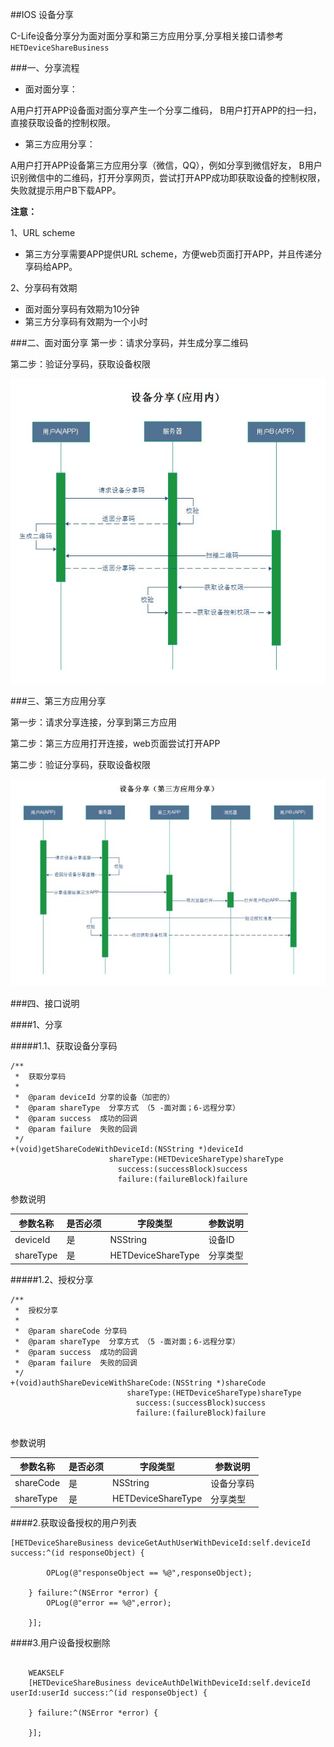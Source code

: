 ##IOS 设备分享

C-Life设备分享分为面对面分享和第三方应用分享,分享相关接口请参考`HETDeviceShareBusiness`


###一、分享流程
* 面对面分享：

A用户打开APP设备面对面分享产生一个分享二维码，
B用户打开APP的扫一扫，直接获取设备的控制权限。

* 第三方应用分享：

A用户打开APP设备第三方应用分享（微信，QQ），例如分享到微信好友，
B用户识别微信中的二维码，打开分享网页，尝试打开APP成功即获取设备的控制权限，失败就提示用户B下载APP。

 **注意：**
 
 1、URL scheme
 
 * 第三方分享需要APP提供URL scheme，方便web页面打开APP，并且传递分享码给APP。
 
 
2、分享码有效期
 
 * 面对面分享码有效期为10分钟
 * 第三方分享码有效期为一个小时

###二、面对面分享
第一步：请求分享码，并生成分享二维码

第二步：验证分享码，获取设备权限

![](/assets/UML_设备分享_面对面.jpg)






###三、第三方应用分享

第一步：请求分享连接，分享到第三方应用

第二步：第三方应用打开连接，web页面尝试打开APP

第二步：验证分享码，获取设备权限

![](/assets/UML_设备分享_第三方.jpg)



###四、接口说明

####1、分享

#####1.1、获取设备分享码

```
/**
 *  获取分享码
 *
 *  @param deviceId 分享的设备（加密的）
 *  @param shareType  分享方式 （5 -面对面；6-远程分享）
 *  @param success  成功的回调
 *  @param failure  失败的回调
 */
+(void)getShareCodeWithDeviceId:(NSString *)deviceId
                      shareType:(HETDeviceShareType)shareType
                        success:(successBlock)success
                        failure:(failureBlock)failure
```

参数说明

| 参数名称	| 是否必须 |	字段类型 |	参数说明          |
|----------|----------|---------|-----------------|
| deviceId | 是       | NSString|  设备ID          |
| shareType | 是       | HETDeviceShareType |  分享类型           |

#####1.2、授权分享

```
/**
 *  授权分享
 *
 *  @param shareCode 分享码
 *  @param shareType  分享方式 （5 -面对面；6-远程分享）
 *  @param success  成功的回调
 *  @param failure  失败的回调
 */
+(void)authShareDeviceWithShareCode:(NSString *)shareCode
                          shareType:(HETDeviceShareType)shareType
                            success:(successBlock)success
                            failure:(failureBlock)failure
                            
```


参数说明

| 参数名称	| 是否必须 |	字段类型 |	参数说明          |
|----------|----------|---------|-----------------|
| shareCode | 是       | NSString|  设备分享码          |
| shareType | 是       | HETDeviceShareType |  分享类型           |


####2.获取设备授权的用户列表

```
[HETDeviceShareBusiness deviceGetAuthUserWithDeviceId:self.deviceId success:^(id responseObject) {

        OPLog(@"responseObject == %@",responseObject);

    } failure:^(NSError *error) {
        OPLog(@"error == %@",error);

    }];
```

####3.用户设备授权删除

```

    WEAKSELF
    [HETDeviceShareBusiness deviceAuthDelWithDeviceId:self.deviceId userId:userId success:^(id responseObject) {

    } failure:^(NSError *error) {

    }];
    
```